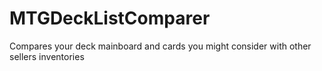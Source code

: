 # MTGDeckListComparer
Compares your deck mainboard and cards you might consider with other sellers inventories
